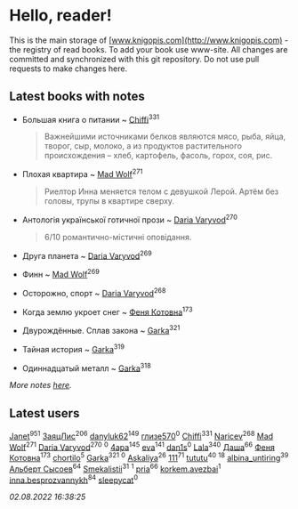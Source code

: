 # Hello, reader!
This is the main storage of [www.knigopis.com](http://www.knigopis.com) - the registry of read books.
To add your book use www-site. All changes are committed and synchronized with this git repository.
Do not use pull requests to make changes here.


## Latest books with notes
* Большая книга о питании ~ [Chiffi](users/105/105831994080785626680-google)<sup>331</sup>
    > Важнейшими источниками белков являются мясо, рыба, яйца, творог, сыр, молоко, а из продуктов растительного происхождения – хлеб, картофель, фасоль, горох, соя, рис.

* Плохая квартира ~ [Mad Wolf](users/947/94738840-vkontakte)<sup>271</sup>
    > Риелтор Инна меняется телом с девушкой Лерой. Артём без головы, трупы в квартире сверху.

* Антологія української готичної прози ~ [Daria Varyvod](users/829/829893410524253-facebook)<sup>270</sup>
    > 6/10 романтично-містичні оповідання.

* Друга планета ~ [Daria Varyvod](users/829/829893410524253-facebook)<sup>269</sup>

* Финн ~ [Mad Wolf](users/947/94738840-vkontakte)<sup>269</sup>

* Осторожно, спорт ~ [Daria Varyvod](users/829/829893410524253-facebook)<sup>268</sup>

* Когда землю укроет снег ~ [Феня Котовна](users/109/109746193906459706720-google)<sup>173</sup>

* Двурождённые. Сплав закона ~ [Garka](users/115/115753719718250012620-google)<sup>321</sup>

* Тайная история ~ [Garka](users/115/115753719718250012620-google)<sup>319</sup>

* Одиннадцатый металл ~ [Garka](users/115/115753719718250012620-google)<sup>318</sup>


_More notes [here](latest_books_with_notes.md)._


## Latest users
[Janet](users/108/108113656204404967440-google)<sup>951</sup> 
[ЗаяцЛис](users/112/112388384595246311466-google)<sup>206</sup> 
[danyluk62](users/374/374149854-vkontakte)<sup>149</sup> 
[глизе570](users/117/117707406053876609739-google)<sup>0</sup> 
[Chiffi](users/105/105831994080785626680-google)<sup>331</sup> 
[Naricev](users/107/107090515204537133928-google)<sup>268</sup> 
[Mad Wolf](users/947/94738840-vkontakte)<sup>271</sup> 
[Daria Varyvod](users/829/829893410524253-facebook)<sup>270</sup> 
[](users/160/1600605696-yandex)<sup>0</sup> 
[4apa](users/117/117392596378069249667-google)<sup>145</sup> 
[eva](users/111/111656270551033014778-google)<sup>141</sup> 
[dan1s](users/244/2447731-vkontakte)<sup>0</sup> 
[Lala](users/761/76187635-vkontakte)<sup>340</sup> 
[Даша](users/334/334696193054530347-mailru)<sup>66</sup> 
[Феня Котовна](users/109/109746193906459706720-google)<sup>173</sup> 
[chortilo](users/103/103729627291700958750-google)<sup>5</sup> 
[Garka](users/115/115753719718250012620-google)<sup>321</sup> 
[](users/103/103658358256260282340-google)<sup>0</sup> 
[Askaliya](users/326/326783541-vkontakte)<sup>26</sup> 
[111](users/309/309238388536274478-mailru)<sup>71</sup> 
[tututu](users/135/135685382-vkontakte)<sup>40</sup> 
[](users/101/101923253879668330026-google)<sup>18</sup> 
[albina_untiring](users/257/2579695-vkontakte)<sup>39</sup> 
[Альберт Сысоев](users/474/47446642-vkontakte)<sup>64</sup> 
[Smekalistii](users/864/86487125-vkontakte)<sup>31</sup> 
[](users/113/113470696951401306980-google)<sup>1</sup> 
[pria](users/128/128917939-vkontakte)<sup>66</sup> 
[korkem.avezbai](users/535/535554968-vkontakte)<sup>1</sup> 
[inna.besprozvannykh](users/733/73323849-yandex)<sup>84</sup> 
[sleepycat](users/115/115923670668956243469-google)<sup>0</sup> 


_02.08.2022 16:38:25_
